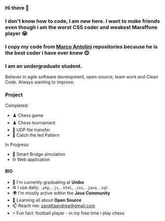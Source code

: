 ### Hi there 👋
### I don't know how to code, I am new here. I want to make friends even though i am the worst CSS coder and weakest Maraffone player 😭
### I copy my code from [Marco Antolini](https://github.com/MarcoAntolini) repositories because he is the best coder i have ever knew 😍

### I am an undergraduate student. 
Believer in agile software development, open-source, team work and Clean Code.
Always wanting to improve.

### Project
Completed:
-  ♟️ Chess game                
-  ♟️ Chess tournament
-  📁 UDP file transfer
-  🤖 Catch the led Pattern
  
In Progress:
-  🤖 Smart Bridge simulation 
-  🌐 Web application

#### BIO

- 🏢 I'm currently graduating at **Unibo**
- ⚙️ I use daily: `.php`, `.js`, `.html`, `.css`, `.java`, `.sql`
- 🌍 I'm mostly active within the **Java Community**
- 🌱 Learning all about **Open Source**
- 📫 Reach me: zavattaandrea@gmail.com
- ⚡️ Fun fact: football player - in my free time i play chess
